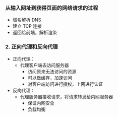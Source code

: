 ### 从输入网址到获得页面的网络请求的过程

- 域名解析 DNS
- 建立 TCP 连接
- 返回给前端，解析渲染

### 2. 正向代理和反向代理

- 正向代理：
  - 代理客户端去访问服务器
    - 访问原来无法访问的资源
    - 可以做缓存，加速访问
    - 对客户端访问进行授权，上网进行认证
- 反向代理：
  - 代理服务器接收请求，将请求转发给内网服务器
    - 保证内网安全
    - 负载均衡

